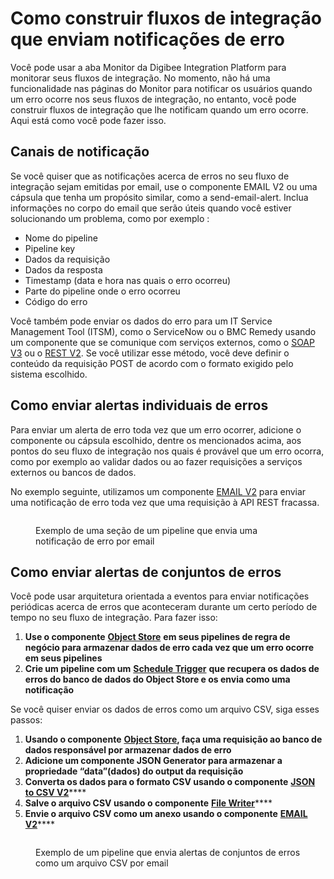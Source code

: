 # Como construir fluxos de integração que enviam notificações de erro

Você pode usar a aba Monitor da Digibee Integration Platform para monitorar seus fluxos de integração. No momento, não há uma funcionalidade nas páginas do Monitor para notificar os usuários quando um erro ocorre nos seus fluxos de integração, no entanto, você pode construir fluxos de integração que lhe notificam quando um erro ocorre. Aqui está como você pode fazer isso.

## Canais de notificação

Se você quiser que as notificações acerca de erros no seu fluxo de integração sejam emitidas por email, use o componente EMAIL V2 ou uma cápsula que tenha um propósito similar, como a send-email-alert. Inclua informações no corpo do email que serão úteis quando você estiver solucionando um problema, como por exemplo :

* Nome do pipeline
* Pipeline key
* Dados da requisição
* Dados da resposta
* Timestamp (data e hora nas quais o erro ocorreu)
* Parte do pipeline onde o erro ocorreu
* Código do erro

Você também pode enviar os dados do erro para um IT Service Management Tool (ITSM), como o ServiceNow ou o BMC Remedy usando um componente que se comunique com serviços externos, como o [SOAP V3](../components/web-protocols/soap-v3-beta.md) ou o [REST V2](../components/web-protocols/rest-v2.md). Se você utilizar esse método, você deve definir o conteúdo da requisição POST de acordo com o formato exigido pelo sistema escolhido.

## Como enviar alertas individuais de erros

Para enviar um alerta de erro toda vez que um erro ocorrer, adicione o componente ou cápsula escolhido, dentre os mencionados acima, aos pontos do seu fluxo de integração nos quais é provável que um erro ocorra, como por exemplo ao validar dados ou ao fazer requisições a serviços externos ou bancos de dados.

No exemplo seguinte, utilizamos um componente [EMAIL V2](../components/web-protocols/email-v2.md) para enviar uma notificação de erro toda vez que uma requisição à API REST fracassa.

<figure><img src="https://lh3.googleusercontent.com/Kcl49wcTZoZbJIp6AImxFMv-tYRO2NZbdJ7DkuZtRPrjrlm_43UNYX-9oQpoGTO5EV8adKHF6nlbm2wz6M1T7v8O7b6CLP5AgCPzTdsZ17STrClNRpxmJGiFRle_vPJ7UiRGLjrMdxwUVXnPLBt_e1Y" alt=""><figcaption><p>Exemplo de uma seção de um pipeline que envia uma notificação de erro por email</p></figcaption></figure>

## Como enviar alertas de conjuntos de erros

Você pode usar arquitetura orientada a eventos para enviar notificações periódicas acerca de erros que aconteceram durante um certo período de tempo no seu fluxo de integração. Para fazer isso:

1. **Use o componente** [**Object Store**](../components/structured-data/object-store.md) **em seus pipelines de regra de negócio para armazenar dados de erro cada vez que um erro ocorre em seus pipelines**
2. **Crie um pipeline com um** [**Schedule Trigger**](../components/triggers/scheduler-trigger.md) **que recupera os dados de erros do banco de dados do Object Store e os envia como uma notificação**

Se você quiser enviar os dados de erros como um arquivo CSV, siga esses passos:

1. **Usando o componente** [**Object Store**](../components/structured-data/object-store.md)**, faça uma requisição ao banco de dados responsável por armazenar dados de erro**
2. **Adicione um componente JSON Generator para armazenar a propriedade “data”(dados) do output da requisição**
3. **Converta os dados para o formato CSV usando o componente** [**JSON to CSV V2**](../components/tools/json-to-csv-v2.md)****
4. **Salve o arquivo CSV usando o componente** [**File Writer**](../components/files/file-writer.md)****
5. **Envie o arquivo CSV como um anexo usando o componente** [**EMAIL V2**](../components/web-protocols/email-v2.md)****

<figure><img src="https://lh5.googleusercontent.com/95FN2M_weG2k84JI4UvTcnZ2LF6uOepq3HL4OGsbatrt3YVGyNj1Uo-nGoZlj9hYFTf-MAmlqdjrUndo7cjN1w6y8eiz-5bdhLl2w3u77SzKuUWnKxj_C947BIUdbyCmbnp9R2AjZo6xHhLvDe46NmM" alt=""><figcaption><p>Exemplo de um pipeline que envia alertas de conjuntos de erros como um arquivo CSV por email</p></figcaption></figure>
